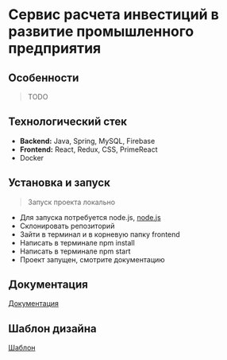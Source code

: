 # Сервис расчета инвестиций в развитие промышленного предприятия

## Особенности
> TODO

## Технологический стек
- __Backend:__ Java, Spring, MySQL, Firebase
- __Frontend:__ React, Redux, CSS, PrimeReact
- Docker

## Установка и запуск
> Запуск проекта локально
- Для запуска потребуется node.js, [node.js](https://nodejs.org/en)
- Склонировать репозиторий
- Зайти в терминал и в корневую папку frontend
- Написать в терминале npm install
- Написать в терминале npm start
- Проект запущен, смотрите документацию


## Документация
[Документация](https://docs.google.com/document/d/10NFql4wH9PuOzCtY9XhHna48Zdc2Zp4Shg2f0xhlAQ0/edit?usp=sharing)

## Шаблон дизайна
[Шаблон](https://www.figma.com/file/mgzhYSmj9zDeGtaROJyXmd/Untitled?type=design&node-id=5-827&t=6C8COgjAAbfJvOB2-0)
